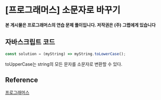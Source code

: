 

# [프로그래머스] 소문자로 바꾸기

**본 게시물은 프로그래머스의 연습 문제 풀이입니다. 저작권은 (주) 그랩에게 있습니다**

## 자바스크립트 코드

```JavaScript
const solution = (myString) => myString.toLowerCase();
```

toUpperCase는 string의 모든 문자를 소문자로 변환할 수 있다.



## Reference

[프로그래머스](https://programmers.co.kr)

